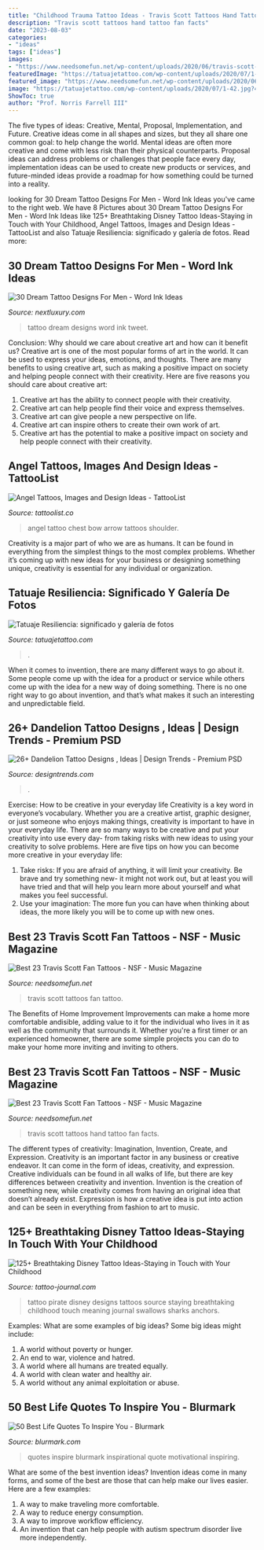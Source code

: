 ```yaml
---
title: "Childhood Trauma Tattoo Ideas - Travis Scott Tattoos Hand Tattoo Fan Facts"
description: "Travis scott tattoos hand tattoo fan facts"
date: "2023-08-03"
categories:
- "ideas"
tags: ["ideas"]
images:
- "https://www.needsomefun.net/wp-content/uploads/2020/06/travis-scott-hand-tattoo.jpg"
featuredImage: "https://tatuajetattoo.com/wp-content/uploads/2020/07/1-42.jpg?49b910&amp;49b910"
featured_image: "https://www.needsomefun.net/wp-content/uploads/2020/06/travis-scott-tattoo-15.jpg"
image: "https://tatuajetattoo.com/wp-content/uploads/2020/07/1-42.jpg?49b910&amp;49b910"
ShowToc: true
author: "Prof. Norris Farrell III"
---
```



The five types of ideas: Creative, Mental, Proposal, Implementation, and Future.
Creative ideas come in all shapes and sizes, but they all share one common goal: to help change the world. Mental ideas are often more creative and come with less risk than their physical counterparts. Proposal ideas can address problems or challenges that people face every day, implementation ideas can be used to create new products or services, and future-minded ideas provide a roadmap for how something could be turned into a reality.

	

		
looking for 30 Dream Tattoo Designs For Men - Word Ink Ideas you've came to the right web. We have 8 Pictures about 30 Dream Tattoo Designs For Men - Word Ink Ideas like 125+ Breathtaking Disney Tattoo Ideas-Staying in Touch with Your Childhood, Angel Tattoos, Images and Design Ideas - TattooList and also Tatuaje Resiliencia: significado y galería de fotos. Read more:
		
    
## 30 Dream Tattoo Designs For Men - Word Ink Ideas

<img loading=lazy src="http://nextluxury.com/wp-content/uploads/script-dream-tattoo-designs-for-guys.jpg" onerror="this.onerror=null;this.src='https://tse2.mm.bing.net/th?id=OIP.ZnB_LOjvKgwwYwd_ZXBDqAHaJP&amp;pid=15.1';" alt="30 Dream Tattoo Designs For Men - Word Ink Ideas">

_Source: nextluxury.com_

>tattoo dream designs word ink tweet. 

	

Conclusion: Why should we care about creative art and how can it benefit us?
Creative art is one of the most popular forms of art in the world. It can be used to express your ideas, emotions, and thoughts. There are many benefits to using creative art, such as making a positive impact on society and helping people connect with their creativity. Here are five reasons you should care about creative art: 
1) Creative art has the ability to connect people with their creativity.
2) Creative art can help people find their voice and express themselves.
3) Creative art can give people a new perspective on life.
4) Creative art can inspire others to create their own work of art.
5) Creative art has the potential to make a positive impact on society and help people connect with their creativity.

    
## Angel Tattoos, Images And Design Ideas - TattooList

<img loading=lazy src="https://tattoolist.co/wp-content/uploads/2020/02/angel-tattoo-40-768x960.jpg" onerror="this.onerror=null;this.src='https://tse4.mm.bing.net/th?id=OIP.G9qhY5sxxRWjMF-L17IMmwHaJQ&amp;pid=15.1';" alt="Angel Tattoos, Images and Design Ideas - TattooList">

_Source: tattoolist.co_

>angel tattoo chest bow arrow tattoos shoulder. 

	

Creativity is a major part of who we are as humans. It can be found in everything from the simplest things to the most complex problems. Whether it’s coming up with new ideas for your business or designing something unique, creativity is essential for any individual or organization.

    
## Tatuaje Resiliencia: Significado Y Galería De Fotos

<img loading=lazy src="https://tatuajetattoo.com/wp-content/uploads/2020/07/1-42.jpg?49b910&amp;49b910" onerror="this.onerror=null;this.src='https://tse3.mm.bing.net/th?id=OIP.CirtecFN3a4fITKjSo8o1gHaHO&amp;pid=15.1';" alt="Tatuaje Resiliencia: significado y galería de fotos">

_Source: tatuajetattoo.com_

>. 

	

When it comes to invention, there are many different ways to go about it. Some people come up with the idea for a product or service while others come up with the idea for a new way of doing something. There is no one right way to go about invention, and that’s what makes it such an interesting and unpredictable field.

    
## 26+ Dandelion Tattoo Designs , Ideas | Design Trends - Premium PSD

<img loading=lazy src="https://images.designtrends.com/wp-content/uploads/2016/03/28065955/Black-Birds-Tattoo-For-Women.jpg" onerror="this.onerror=null;this.src='https://tse1.mm.bing.net/th?id=OIP.kR5asYqm0tMxGtzehRO9_AHaHa&amp;pid=15.1';" alt="26+ Dandelion Tattoo Designs , Ideas | Design Trends - Premium PSD">

_Source: designtrends.com_

>. 

	

Exercise: How to be creative in your everyday life
Creativity is a key word in everyone’s vocabulary. Whether you are a creative artist, graphic designer, or just someone who enjoys making things, creativity is important to have in your everyday life. There are so many ways to be creative and put your creativity into use every day- from taking risks with new ideas to using your creativity to solve problems. Here are five tips on how you can become more creative in your everyday life: 
1. Take risks: If you are afraid of anything, it will limit your creativity. Be brave and try something new- it might not work out, but at least you will have tried and that will help you learn more about yourself and what makes you feel successful. 
2. Use your imagination: The more fun you can have when thinking about ideas, the more likely you will be to come up with new ones.

    
## Best 23 Travis Scott Fan Tattoos - NSF - Music Magazine

<img loading=lazy src="https://www.needsomefun.net/wp-content/uploads/2020/06/travis-scott-tattoo-15.jpg" onerror="this.onerror=null;this.src='https://tse2.mm.bing.net/th?id=OIP.x0MO1QRqcs93dIgcOiyJHAAAAA&amp;pid=15.1';" alt="Best 23 Travis Scott Fan Tattoos - NSF - Music Magazine">

_Source: needsomefun.net_

>travis scott tattoos fan tattoo. 

	

The Benefits of Home Improvement
Improvements can make a home more comfortable andisible, adding value to it for the individual who lives in it as well as the community that surrounds it. Whether you're a first timer or an experienced homeowner, there are some simple projects you can do to make your home more inviting and inviting to others.

    
## Best 23 Travis Scott Fan Tattoos - NSF - Music Magazine

<img loading=lazy src="https://www.needsomefun.net/wp-content/uploads/2020/06/travis-scott-hand-tattoo.jpg" onerror="this.onerror=null;this.src='https://tse3.mm.bing.net/th?id=OIP._-JCa24RxG6coBpKycceBgAAAA&amp;pid=15.1';" alt="Best 23 Travis Scott Fan Tattoos - NSF - Music Magazine">

_Source: needsomefun.net_

>travis scott tattoos hand tattoo fan facts. 

	

The different types of creativity: Imagination, Invention, Create, and Expression.
Creativity is an important factor in any business or creative endeavor. It can come in the form of ideas, creativity, and expression. Creative individuals can be found in all walks of life, but there are key differences between creativity and invention. Invention is the creation of something new, while creativity comes from having an original idea that doesn’t already exist. Expression is how a creative idea is put into action and can be seen in everything from fashion to art to music.

    
## 125+ Breathtaking Disney Tattoo Ideas-Staying In Touch With Your Childhood

<img loading=lazy src="http://tattoo-journal.com/wp-content/uploads/2016/09/Disney-Tattoo_-13.jpg" onerror="this.onerror=null;this.src='https://tse3.mm.bing.net/th?id=OIP.2tiY1Gi-HW-Fttm1Q4S3pAHaHa&amp;pid=15.1';" alt="125+ Breathtaking Disney Tattoo Ideas-Staying in Touch with Your Childhood">

_Source: tattoo-journal.com_

>tattoo pirate disney designs tattoos source staying breathtaking childhood touch meaning journal swallows sharks anchors. 

	

Examples: What are some examples of big ideas?
Some big ideas might include: 
1. A world without poverty or hunger.
2. An end to war, violence and hatred.
3. A world where all humans are treated equally.
4. A world with clean water and healthy air.
5. A world without any animal exploitation or abuse.

    
## 50 Best Life Quotes To Inspire You - Blurmark

<img loading=lazy src="https://www.blurmark.com/wp-content/uploads/2018/04/Inspirational-Life-Quote-10.jpg" onerror="this.onerror=null;this.src='https://tse4.mm.bing.net/th?id=OIP.Fpr9N23Jc8jLifjCv7v_vwHaJP&amp;pid=15.1';" alt="50 Best Life Quotes To Inspire You - Blurmark">

_Source: blurmark.com_

>quotes inspire blurmark inspirational quote motivational inspiring. 

	

What are some of the best invention ideas?
Invention ideas come in many forms, and some of the best are those that can help make our lives easier. Here are a few examples: 
1. A way to make traveling more comfortable. 
2. A way to reduce energy consumption. 
3. A way to improve workflow efficiency. 
4. An invention that can help people with autism spectrum disorder live more independently.

